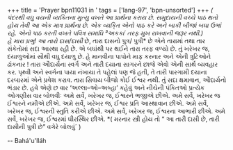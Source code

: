 +++
title = 'Prayer bpn11031 in '
tags = ['lang-97', 'bpn-unsorted']
+++
*( પંદરથી વઘુ વયની વ્યકિતના મુત્યુ વખતે આ પ્રાર્થના કરાય છે. સમુદાયની વચ્ચે પાઠ થતો હોય તેવી આ એક માત્ર પ્રાર્થના છે. એક વ્યકિ્ત એનો પાઠ કરે અને બાકી બીજાં બઘા ઉભાં રહે. એનો પાઠ કરતી વખતે પવિત્ર સમાઘિ ³અકકા´ તરફ મુખ રાખવાની જરૂર નથી.)  
હે મારા પ્રભુ! આ તારો દાસ/દાસી* છે, તારા દાસનો પુત્ર/ પુત્રી* છે એને તારામાં તથા તાર સંકેતોમાં સદા આસ્થા રહી છે. એ બઘાંથી પર થઈને તારા તરફ વળ્યો છે. તું ખરેખર જ, દયાળુઓમાં સૌથી વઘુ દયાળુ છે. હે માનવીના પાપોને માફ કરનાર અને એની ત્રુટિઓને ઢાંકનાર ! તારા ઔદાર્યના સ્વર્ગ અને તારી દયાના સાગરને છાજે એવો એની સાર્થ વ્યવહાર કર. પૃથ્વી અને સ્વર્ગના પાયા નંખાયા તે પહેલાં પણ જે હતી, તે તારી પારગામી દયાના દરબારમાં એને પ્રવેશ કરાવ. તારા સિવાય બીજો કોઈ ઈશ્વર નથી. તું સદા ક્ષમાવાન, ઔદાર્યનો ભંડાર છે. 
હવે એણે છ વાર ‘અલ્લા–ઓ–અબ્હા’ કહેવું અને નીચેની પંકિતઓ પ્રત્યેક ઓગણીસ વાર બોલવીઃ 
અમે સર્વે, ખરેખર જ, ઈશ્વરને ભજીએ છીએ. 
અમે સર્વે, ખરેખર જ ઈશ્વરને નમીએ છીએ. 
અમે સર્વે, ખરેખર જ, ઈશ્વર પ્રતિ આસ્થાવાન છીએ. 
અમે સર્વે, ખરેખર જ, ઈશ્વરની સ્તુતિ કરીએ છીએ. 
અમે સર્વે, ખરેખર જ, ઈશ્વરના આભારી છીએ. 
અમે સર્વે, ખરેખર જ, ઈશ્વરમાં ઘીરસ્થિર છીએ. 
*(  મરનાર સ્ત્રી હોય તો “ આ તારી દાસી છે, તારી દાસીની પુત્રી છે” વગેરે બોલવું´ )

-- Bahá'u'lláh
